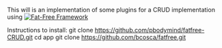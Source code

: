 This will is an implementation of some plugins for a CRUD implementation using [![Fat-Free Framework](ui/images/logo.png)](http://fatfree.sf.net/)


Instructions to install:
  git clone https://github.com/pbodymind/fatfree-CRUD.git
  cd app
  git clone https://github.com/bcosca/fatfree.git
